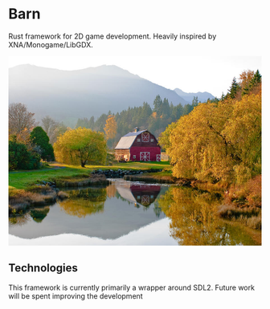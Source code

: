 # Barn

Rust framework for 2D game development. Heavily inspired by XNA/Monogame/LibGDX.

![barn](res/barn.jpg)

## Technologies

This framework is currently primarily a wrapper around SDL2. Future work will be spent improving the 
development 

